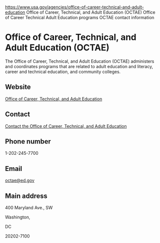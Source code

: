 

https://www.usa.gov/agencies/office-of-career-technical-and-adult-education
Office of Career, Technical, and Adult Education (OCTAE)
Office of Career Technical Adult Education programs
OCTAE contact information

Office of Career, Technical, and Adult Education
(OCTAE)
========================================================

The Office of Career, Technical, and Adult Education (OCTAE) administers and coordinates programs that are related to adult education and literacy, career and technical education, and community colleges.

Website
-------

[Office of Career, Technical, and Adult Education](https://www2.ed.gov/about/offices/list/ovae/index.html)

Contact
-------

[Contact the Office of Career, Technical, and Adult Education](https://www2.ed.gov/about/offices/list/ovae/contactus.html)

Phone number
------------

1-202-245-7700

Email
-----

[octae@ed.gov](mailto:octae@ed.gov)

Main address
------------

400 Maryland Ave., SW
  

Washington,

DC

20202-7100
